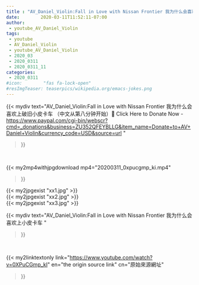 ```yaml
---
title : "AV_Daniel_Violin:Fall in Love with Nissan Frontier 我为什么会喜欢上小皮卡车 "
date:        2020-03-11T11:52:11-07:00
author:
 - youtube_AV_Daniel_Violin
tags:
 - youtube
 - AV_Daniel_Violin
 - youtube_AV_Daniel_Violin
 - 2020_03
 - 2020_0311
 - 2020_0311_11
categories:
 - 2020_0311
#icon:        "fas fa-lock-open"
#resImgTeaser: teaserpics/wikipedia.org/emacs-jokes.png
---
```


{{< mydiv text="AV_Daniel_Violin:Fall in Love with Nissan Frontier 我为什么会喜欢上破旧小皮卡车 （中文从第八分钟开始）📌 Click Here to Donate Now - https://www.paypal.com/cgi-bin/webscr?cmd=_donations&business=ZU352QFEYBLLG&item_name=Donate+to+AV+Daniel+Violin&currency_code=USD&source=url "
>}}
<br>


{{< my2mp4withjpgdownload mp4="20200311_0xpucgmp_ki.mp4"
>}}

{{< my2jpgexist "xx1.jpg" >}}<br>
{{< my2jpgexist "xx2.jpg" >}}<br>
{{< my2jpgexist "xx3.jpg" >}}<br>



{{< mydiv text="AV_Daniel_Violin:Fall in Love with Nissan Frontier 我为什么会喜欢上小皮卡车 "
>}}
<br>

{{< my2linktextonly link="https://www.youtube.com/watch?v=0XPuCGmp_kI"
en="the origin source link" cn="原始來源網址"
>}}


<br>

